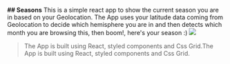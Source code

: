 

**## Seasons**
This is a simple react app to show the current season you are in based on your Geolocation.
The App uses your latitude data coming from Geolocation to decide which hemisphere you are in and then detects which month you are browsing this, then boom!, here's your season :)
[![](https://picasaweb.google.com/102630730888760557629/6640459852228386513#6640459853650701106)](https://picasaweb.google.com/102630730888760557629/6640459852228386513#6640459853650701106)
> The App is built using React, styled components and Css Grid.The App is built using React, styled components and Css Grid.
